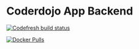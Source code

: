 # Coderdojo App Backend

[![Codefresh build status]( https://g.codefresh.io/api/badges/build?repoOwner=GaruGaru&repoName=coderdojo-app-backend&branch=master&pipelineName=coderdojo-app-backend&accountName=garugaru&type=cf-1)]( https://g.codefresh.io/repositories/GaruGaru/coderdojo-app-backend/builds?filter=trigger:build;branch:master;service:5a048bbb7321ed0001a76848~coderdojo-app-backend)

[![Docker Pulls](https://img.shields.io/docker/pulls/garugaru/coderdojo-app-backend.svg)](https://hub.docker.com/r/garugaru/coderdojo-app-backend/)

